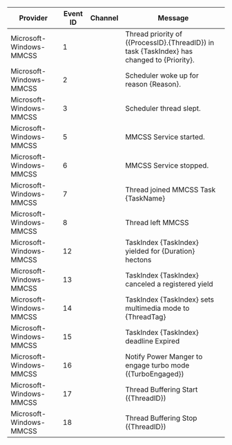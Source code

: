 Provider                 |  Event ID  |  Channel  |  Message
-------------------------|------------|-----------|--------------------------------------------------------------------------------------------
Microsoft-Windows-MMCSS  |  1         |           |  Thread priority of ({ProcessID}.{ThreadID}) in task {TaskIndex} has changed to {Priority}.
Microsoft-Windows-MMCSS  |  2         |           |  Scheduler woke up for reason {Reason}.
Microsoft-Windows-MMCSS  |  3         |           |  Scheduler thread slept.
Microsoft-Windows-MMCSS  |  5         |           |  MMCSS Service started.
Microsoft-Windows-MMCSS  |  6         |           |  MMCSS Service stopped.
Microsoft-Windows-MMCSS  |  7         |           |  Thread joined MMCSS Task {TaskName}
Microsoft-Windows-MMCSS  |  8         |           |  Thread left MMCSS
Microsoft-Windows-MMCSS  |  12        |           |  TaskIndex {TaskIndex} yielded for {Duration} hectons
Microsoft-Windows-MMCSS  |  13        |           |  TaskIndex {TaskIndex} canceled a registered yield
Microsoft-Windows-MMCSS  |  14        |           |  TaskIndex {TaskIndex} sets multimedia mode to {ThreadTag}
Microsoft-Windows-MMCSS  |  15        |           |  TaskIndex {TaskIndex} deadline Expired
Microsoft-Windows-MMCSS  |  16        |           |  Notify Power Manger to engage turbo mode ({TurboEngaged})
Microsoft-Windows-MMCSS  |  17        |           |  Thread Buffering Start ({ThreadID})
Microsoft-Windows-MMCSS  |  18        |           |  Thread Buffering Stop ({ThreadID})